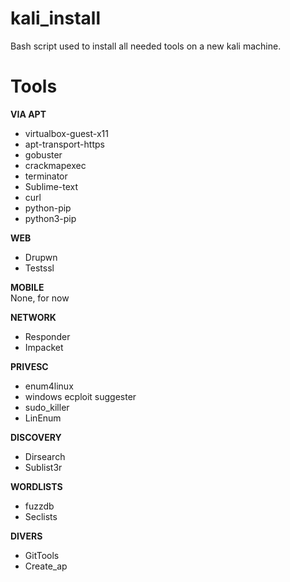 # kali_install
Bash script used to install all needed tools on a new kali machine.

# Tools
__VIA APT__
* virtualbox-guest-x11 
* apt-transport-https
* gobuster 
* crackmapexec
* terminator
* Sublime-text
* curl
* python-pip
* python3-pip

__WEB__
* Drupwn
* Testssl

__MOBILE__  
None, for now

__NETWORK__
* Responder
* Impacket

__PRIVESC__
* enum4linux
* windows ecploit suggester
* sudo_killer
* LinEnum

__DISCOVERY__
* Dirsearch
* Sublist3r

__WORDLISTS__
* fuzzdb
* Seclists

__DIVERS__
* GitTools
* Create_ap
